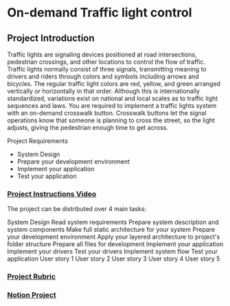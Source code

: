 # On-demand Traffic light control
   
   ## Project Introduction
Traffic lights are signaling devices positioned at road intersections, pedestrian crossings, and other locations to control the flow of traffic.
Traffic lights normally consist of three signals, transmitting meaning to drivers and riders through colors and symbols including arrows and bicycles.
The regular traffic light colors are red, yellow, and green arranged vertically or horizontally in that order.
Although this is internationally standardized, variations exist on national and local scales as to traffic light sequences and laws.
You are required to implement a traffic lights system with an on-demand crosswalk button.
Crosswalk buttons let the signal operations know that someone is planning to cross the street, so the light adjusts, giving the pedestrian enough time to get across.

Project Requirements

- System Design
- Prepare your development environment
- Implement your application
- Test your application

### [Project Instructions Video](https://drive.google.com/file/d/13d9QV_v_AAngyaQ9Q0BfMupSvoLJe8bt/view?usp=sharing)

The project can be distributed over 4 main tasks:


System Design
Read system requirements
Prepare system description and system components
Make full static architecture for your system
Prepare your development environment
Apply your layered architecture to project's folder structure
Prepare all files for development
Implement your application
Implement your drivers
Test your drivers
Implement system flow
Test your application
User story 1
User story 2
User story 3
User story 4
User story 5

### [Project Rubric](https://drive.google.com/file/d/1sfje2hQYeAuHSwcQzjixZlpyv2Zo1lkT/view?usp=sharing)
### [Notion Project](https://www.notion.so/FWD-e0d6e4ee4304402aafd0621a65742a31)









